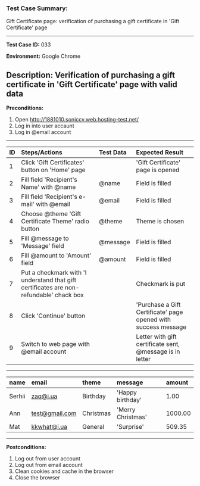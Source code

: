 
### Test Case Summary:
Gift Certificate page: verification of purchasing a gift certificate in 'Gift Certificate' page

---

**Test Case ID:** 033

**Environment:** Google Chrome

**Description:**
Verification of purchasing a gift certificate in 'Gift Certificate' page with valid data
---

**Preconditions:**
1. Open http://1881010.soniccv.web.hosting-test.net/
2. Log in into user accaunt 
3. Log in @email account   

---

|      ID       | Steps/Actions |  Test Data  | Expected Result |
| ------------- |:--------------| :---------- | :-------------- |
|       1       |Click 'Gift Certificates' button on 'Home' page| |'Gift Certificate' page is opened|
|       2       |Fill field 'Recipient's Name' with @name|@name| Field is filled|
|       3       |Fill field 'Recipient's e-mail' with @email |@email| Field is filled|
|       4       |Choose @theme 'Gift Certificate Theme' radio button|@theme| Theme is chosen|
|       5       |Fill @message to 'Message' field|@message|Field is filled|
|       6       |Fill @amount to 'Amount' field|@amount|Field is filled|
|       7       |Put a checkmark with 'I understand that gift certificates are non-refundable' chack box| |Checkmark is put|
|       8       |Click 'Continue' button| |'Purchase a Gift Certificate' page opened with success message|
|       9       |Switch to web page with @email account| |Letter with gift certificate sent, @message is in letter| 
---
|     name      |     email     |    theme    |    message   |    amount    |
|:------------- |:--------------| :---------- | :----------- | :----------- | 
|Serhii         |zaq@i.ua       |Birthday     |'Happy birthday'|  1.00      |
|Ann            |test@gmail.com |Christmas    |'Merry Christmas'|  1000.00  |
|Mat            |kkwhat@i.ua    |General      |'Surprise'    |  509.35      |
---
**Postconditions:**
1. Log out from user account 
2. Log out from email account
3. Clean cookies and cache in the browser   
4. Close the browser
